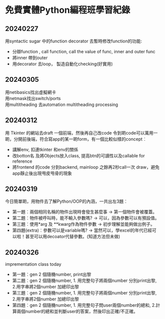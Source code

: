 # 免費實體Python編程班學習紀錄

## 20240227  

用syntactic sugar 中的function decorator 去暫時修改function的功能:  
- 分辯function , call function, call the value of func, inner and outer func  
- 將inner 帶到outer  
- 用decorator 去loop， 製造自動化checking(好實用)

## 20240305

用netibasics找出虛擬網卡  
用netmask找出switch/ports  
用multitheading 去automation multitheading processing

## 20240312

用 Tkinter 的網站去draft 一個前端，然後再自己改code 令到啲code可以萬用一啲，分開前後端，符合寫app的某一啲form，有一個比較似樣的concept︰  
- 講解env, 扣連tkinter 和env的關係  
- 改botton名 及將Objects放入class, 提高btn的可讀性以及callable for reference  
- 將frontend 的code 分到backend, mainloop 之餘再2秒call一次 draw，避免app靜止後出現甩皮甩骨的現象

## 20240319

今日簡單啲，用物件去了解Python/OOP的內涵，一共出左3題︰
- 第一題︰兩個相同名稱的物件出現時會發生甚麼事 -> 第一個物件會被覆蓋。  
- 第二題︰物件被呼叫時，能不輸入參數嗎? -> 可以，因為參數可以有預設值。  
- 第三題︰使用*arg 及 **kwarg作為物件參數 -> 初步理解並能夠做出例子。
- 第四題(extra)︰參數可以是variable嗎? -> 當然可以，學excel的年代已經可以啦！甚至可以用decoator代替參數。(知道方法但未做)

## 20240326
imprementation class today  
- 第一題︰gen 2 個隨機number, print出黎   
- 第二題︰gen 2 個隨機number, 1. 用完整句子將兩個number 分別print出黎, 2.用字串將2個number 加總印出黎
- 第三題︰gen 2 個隨機number, 1. 用完整句子將兩個number 分別print出黎, 2.用字串將2個number 加總印出黎
- 第四題︰gen 2 個隨機number, 1. 用完整句子問user兩個number的總和, 2.計算兩個number的總和並判斷user的答案，然後印出正確/不正確。
